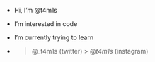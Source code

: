 - Hi, I’m @t4m1s
- I’m interested in code
- I’m currently trying to learn

- > @_t4m1s (twitter) > @_t4m1s_ (instagram)

<!---
t4m1s/t4m1s is a ✨ special ✨ repository because its `README.md` (this file) appears on your GitHub profile.
You can click the Preview link to take a look at your changes.
--->

